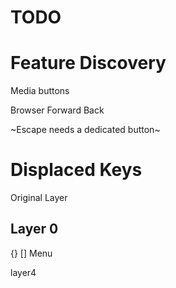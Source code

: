 

# TODO


# Feature Discovery

Media buttons

Browser Forward Back

~Escape needs a dedicated button~




# Displaced Keys

Original Layer

## Layer 0

{} []
Menu

layer4